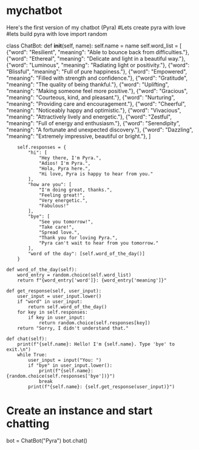# mychatbot
Here's the first version of my chatbot (Pyra)
#Lets create pyra with love
#lets build pyra with love
import random

class ChatBot:
    def __init__(self, name):
        self.name = name
        self.word_list = [
            {"word": "Resilient", "meaning": "Able to bounce back from difficulties."},
            {"word": "Ethereal", "meaning": "Delicate and light in a beautiful way."},
            {"word": "Luminous", "meaning": "Radiating light or positivity."},
            {"word": "Blissful", "meaning": "Full of pure happiness."},
            {"word": "Empowered", "meaning": "Filled with strength and confidence."},
            {"word": "Gratitude", "meaning": "The quality of being thankful."},
            {"word": "Uplifting", "meaning": "Making someone feel more positive."},
            {"word": "Gracious", "meaning": "Courteous, kind, and pleasant."},
            {"word": "Nurturing", "meaning": "Providing care and encouragement."},
            {"word": "Cheerful", "meaning": "Noticeably happy and optimistic."},
            {"word": "Vivacious", "meaning": "Attractively lively and energetic."},
            {"word": "Zestful", "meaning": "Full of energy and enthusiasm."},
            {"word": "Serendipity", "meaning": "A fortunate and unexpected discovery."},
            {"word": "Dazzling", "meaning": "Extremely impressive, beautiful or bright."},
        ]

        self.responses = {
            "hi": [
                "Hey there, I'm Pyra.",
                "Adios! I'm Pyra.",
                "Hola, Pyra here.",
                "Hi love, Pyra is happy to hear from you."
            ],
            "how are you": [
                "I'm doing great, thanks.",
                "Feeling great!",
                "Very energetic.",
                "Fabulous!"
            ],
            "bye": [
                "See you tomorrow!",
                "Take care!",
                "Spread love.",
                "Thank you for loving Pyra.",
                "Pyra can't wait to hear from you tomorrow."
            ],
            "word of the day": [self.word_of_the_day()]
        }

    def word_of_the_day(self):
        word_entry = random.choice(self.word_list)
        return f"{word_entry['word']}: {word_entry['meaning']}"

    def get_response(self, user_input):
        user_input = user_input.lower()
        if "word" in user_input:
            return self.word_of_the_day()
        for key in self.responses:
            if key in user_input:
                return random.choice(self.responses[key])
        return "Sorry, I didn't understand that."

    def chat(self):
        print(f"{self.name}: Hello! I'm {self.name}. Type 'bye' to exit.\n")
        while True:
            user_input = input("You: ")
            if "bye" in user_input.lower():
                print(f"{self.name}: {random.choice(self.responses['bye'])}")
                break
            print(f"{self.name}: {self.get_response(user_input)}")


# Create an instance and start chatting
bot = ChatBot("Pyra")
bot.chat()
